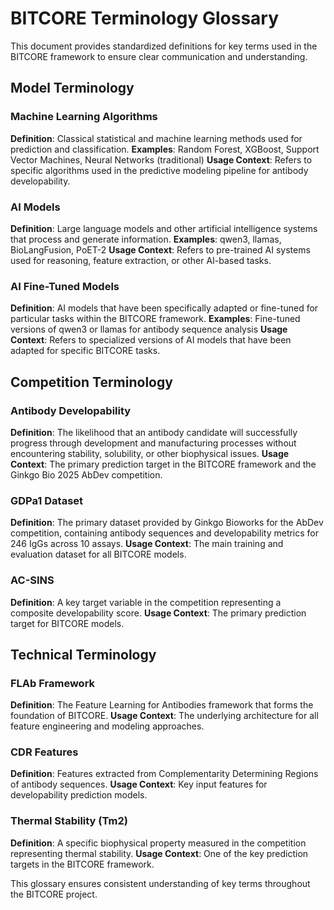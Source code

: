 # BITCORE Terminology Glossary

This document provides standardized definitions for key terms used in the BITCORE framework to ensure clear communication and understanding.

## Model Terminology

### Machine Learning Algorithms
**Definition**: Classical statistical and machine learning methods used for prediction and classification.
**Examples**: Random Forest, XGBoost, Support Vector Machines, Neural Networks (traditional)
**Usage Context**: Refers to specific algorithms used in the predictive modeling pipeline for antibody developability.

### AI Models
**Definition**: Large language models and other artificial intelligence systems that process and generate information.
**Examples**: qwen3, llamas, BioLangFusion, PoET-2
**Usage Context**: Refers to pre-trained AI systems used for reasoning, feature extraction, or other AI-based tasks.

### AI Fine-Tuned Models
**Definition**: AI models that have been specifically adapted or fine-tuned for particular tasks within the BITCORE framework.
**Examples**: Fine-tuned versions of qwen3 or llamas for antibody sequence analysis
**Usage Context**: Refers to specialized versions of AI models that have been adapted for specific BITCORE tasks.

## Competition Terminology

### Antibody Developability
**Definition**: The likelihood that an antibody candidate will successfully progress through development and manufacturing processes without encountering stability, solubility, or other biophysical issues.
**Usage Context**: The primary prediction target in the BITCORE framework and the Ginkgo Bio 2025 AbDev competition.

### GDPa1 Dataset
**Definition**: The primary dataset provided by Ginkgo Bioworks for the AbDev competition, containing antibody sequences and developability metrics for 246 IgGs across 10 assays.
**Usage Context**: The main training and evaluation dataset for all BITCORE models.

### AC-SINS
**Definition**: A key target variable in the competition representing a composite developability score.
**Usage Context**: The primary prediction target for BITCORE models.

## Technical Terminology

### FLAb Framework
**Definition**: The Feature Learning for Antibodies framework that forms the foundation of BITCORE.
**Usage Context**: The underlying architecture for all feature engineering and modeling approaches.

### CDR Features
**Definition**: Features extracted from Complementarity Determining Regions of antibody sequences.
**Usage Context**: Key input features for developability prediction models.

### Thermal Stability (Tm2)
**Definition**: A specific biophysical property measured in the competition representing thermal stability.
**Usage Context**: One of the key prediction targets in the BITCORE framework.

This glossary ensures consistent understanding of key terms throughout the BITCORE project.

